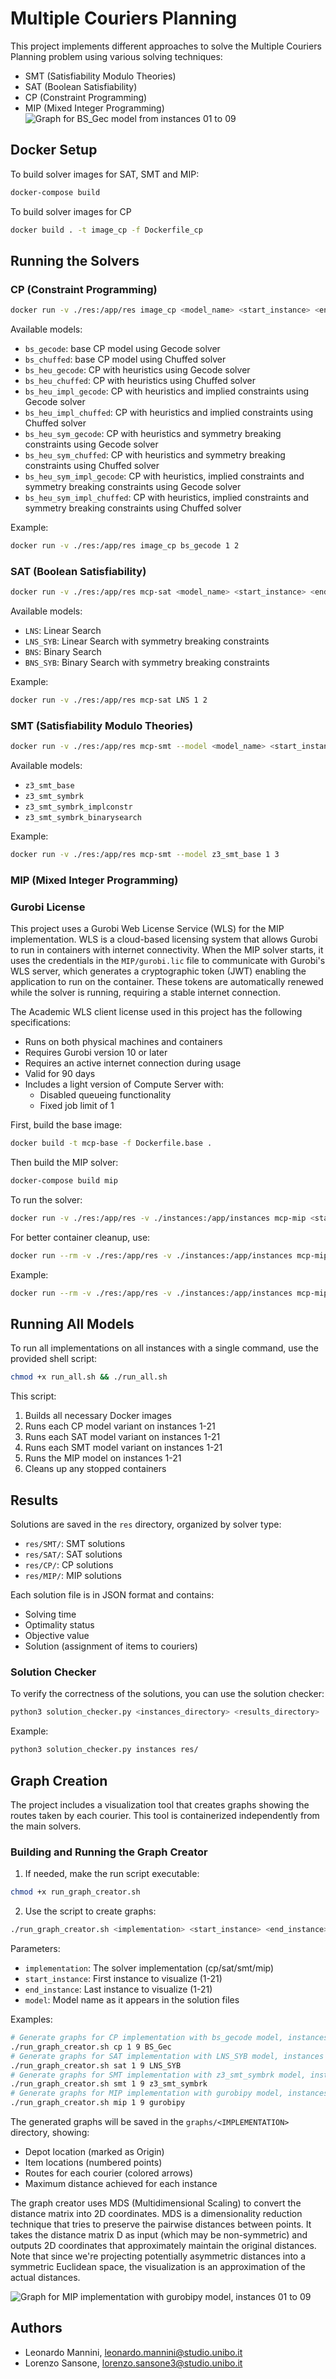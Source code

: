 # Multiple Couriers Planning

This project implements different approaches to solve the Multiple Couriers Planning problem using various solving techniques:
- SMT (Satisfiability Modulo Theories)
- SAT (Boolean Satisfiability)
- CP (Constraint Programming)
- MIP (Mixed Integer Programming)
![Graph for BS_Gec model from instances 01 to 09](graphs/CP/graph_cp_BS_Gec_inst01_to_09.png)

## Docker Setup

To build solver images for SAT, SMT and MIP:
```bash
docker-compose build
```

To build solver images for CP
```bash
docker build . -t image_cp -f Dockerfile_cp
```

## Running the Solvers

### CP (Constraint Programming)
```bash
docker run -v ./res:/app/res image_cp <model_name> <start_instance> <end_instance>
```

Available models:
- `bs_gecode`: base CP model using Gecode solver
- `bs_chuffed`: base CP model using Chuffed solver
- `bs_heu_gecode`: CP with heuristics using Gecode solver
- `bs_heu_chuffed`:  CP with heuristics using Chuffed solver
- `bs_heu_impl_gecode`: CP with heuristics and implied constraints using Gecode solver
- `bs_heu_impl_chuffed`: CP with heuristics and implied constraints using Chuffed solver
- `bs_heu_sym_gecode`: CP with heuristics and symmetry breaking constraints using Gecode solver
- `bs_heu_sym_chuffed`: CP with heuristics and symmetry breaking constraints using Chuffed solver
- `bs_heu_sym_impl_gecode`: CP with heuristics, implied constraints and symmetry breaking constraints using Gecode solver
- `bs_heu_sym_impl_chuffed`: CP with heuristics, implied constraints and symmetry breaking constraints using Chuffed solver

Example:
```bash
docker run -v ./res:/app/res image_cp bs_gecode 1 2
```

### SAT (Boolean Satisfiability)
```bash
docker run -v ./res:/app/res mcp-sat <model_name> <start_instance> <end_instance>
```

Available models:
- `LNS`: Linear Search
- `LNS_SYB`: Linear Search with symmetry breaking constraints
- `BNS`: Binary Search
- `BNS_SYB`: Binary Search with symmetry breaking constraints

Example:
```bash
docker run -v ./res:/app/res mcp-sat LNS 1 2
```

### SMT (Satisfiability Modulo Theories)
```bash
docker run -v ./res:/app/res mcp-smt --model <model_name> <start_instance> <end_instance>
```

Available models:
- `z3_smt_base`
- `z3_smt_symbrk`
- `z3_smt_symbrk_implconstr`
- `z3_smt_symbrk_binarysearch`

Example:
```bash
docker run -v ./res:/app/res mcp-smt --model z3_smt_base 1 3
```

### MIP (Mixed Integer Programming)

### Gurobi License
This project uses a Gurobi Web License Service (WLS) for the MIP implementation. WLS is a cloud-based licensing system that allows Gurobi to run in containers with internet connectivity. When the MIP solver starts, it uses the credentials in the `MIP/gurobi.lic` file to communicate with Gurobi's WLS server, which generates a cryptographic token (JWT) enabling the application to run on the container. These tokens are automatically renewed while the solver is running, requiring a stable internet connection.

The Academic WLS client license used in this project has the following specifications:
- Runs on both physical machines and containers
- Requires Gurobi version 10 or later
- Requires an active internet connection during usage
- Valid for 90 days
- Includes a light version of Compute Server with:
  - Disabled queueing functionality
  - Fixed job limit of 1


First, build the base image:
```bash
docker build -t mcp-base -f Dockerfile.base .
```

Then build the MIP solver:
```bash
docker-compose build mip
```

To run the solver:
```bash
docker run -v ./res:/app/res -v ./instances:/app/instances mcp-mip <start_instance> <end_instance>
```

For better container cleanup, use:
```bash
docker run --rm -v ./res:/app/res -v ./instances:/app/instances mcp-mip <start_instance> <end_instance> && docker container prune -f
```

Example:
```bash
docker run --rm -v ./res:/app/res -v ./instances:/app/instances mcp-mip 1 3 && docker container prune -f
```

## Running All Models
To run all implementations on all instances with a single command, use the provided shell script:
```bash
chmod +x run_all.sh && ./run_all.sh
```

This script:
1. Builds all necessary Docker images
2. Runs each CP model variant on instances 1-21
3. Runs each SAT model variant on instances 1-21
4. Runs each SMT model variant on instances 1-21
5. Runs the MIP model on instances 1-21
6. Cleans up any stopped containers

## Results

Solutions are saved in the `res` directory, organized by solver type:
- `res/SMT/`: SMT solutions
- `res/SAT/`: SAT solutions
- `res/CP/`: CP solutions
- `res/MIP/`: MIP solutions

Each solution file is in JSON format and contains:
- Solving time
- Optimality status
- Objective value
- Solution (assignment of items to couriers)

### Solution Checker
To verify the correctness of the solutions, you can use the solution checker:
```bash
python3 solution_checker.py <instances_directory> <results_directory>
```

Example:
```bash
python3 solution_checker.py instances res/
```

## Graph Creation

The project includes a visualization tool that creates graphs showing the routes taken by each courier. This tool is containerized independently from the main solvers.

### Building and Running the Graph Creator

1. If needed, make the run script executable:

```bash
chmod +x run_graph_creator.sh
```


2. Use the script to create graphs:
```bash
./run_graph_creator.sh <implementation> <start_instance> <end_instance> <model>
```
Parameters:
- `implementation`: The solver implementation (cp/sat/smt/mip)
- `start_instance`: First instance to visualize (1-21)
- `end_instance`: Last instance to visualize (1-21)
- `model`: Model name as it appears in the solution files

Examples:
```bash
# Generate graphs for CP implementation with bs_gecode model, instances 1-10
./run_graph_creator.sh cp 1 9 BS_Gec
# Generate graphs for SAT implementation with LNS_SYB model, instances 1-5
./run_graph_creator.sh sat 1 9 LNS_SYB
# Generate graphs for SMT implementation with z3_smt_symbrk model, instances 1-5
./run_graph_creator.sh smt 1 9 z3_smt_symbrk
# Generate graphs for MIP implementation with gurobipy model, instances 1-3
./run_graph_creator.sh mip 1 9 gurobipy
```
The generated graphs will be saved in the `graphs/<IMPLEMENTATION>` directory, showing:
- Depot location (marked as Origin)
- Item locations (numbered points)
- Routes for each courier (colored arrows)
- Maximum distance achieved for each instance

The graph creator uses MDS (Multidimensional Scaling) to convert the distance matrix into 2D coordinates. MDS is a dimensionality reduction technique that tries to preserve the pairwise distances between points. It takes the distance matrix D as input (which may be non-symmetric) and outputs 2D coordinates that approximately maintain the original distances. Note that since we're projecting potentially asymmetric distances into a symmetric Euclidean space, the visualization is an approximation of the actual distances.

![Graph for MIP implementation with gurobipy model, instances 01 to 09](graphs/MIP/graph_mip_gurobipy_inst01_to_06.png)

## Authors
- Leonardo Mannini, leonardo.mannini@studio.unibo.it
- Lorenzo Sansone, lorenzo.sansone3@studio.unibo.it
